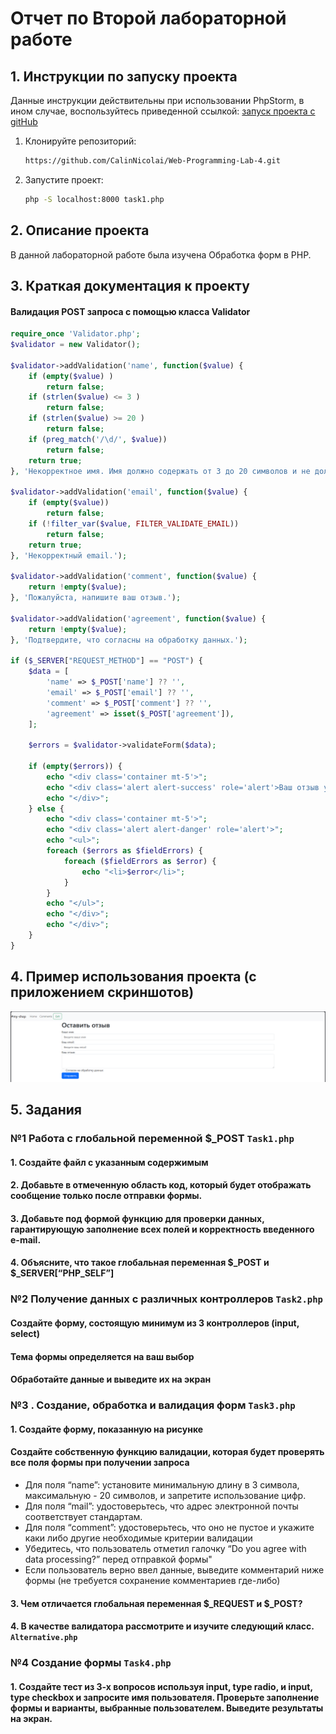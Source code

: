 # Отчет по Второй лабораторной работе

## 1. Инструкции по запуску проекта

Данные инструкции действительны при использовании PhpStorm, в ином случае, воспользуйтесь приведенной ссылкой:
[запуск проекта с gitHub](https://www.youtube.com/watch?v=6N6JFynR0gM)

1. Клонируйте репозиторий:
   ```bash
   https://github.com/CalinNicolai/Web-Programming-Lab-4.git
2. Запустите проект:
   <!-- Если у вас есть веб-сервер (например, Apache или Nginx), настройте его так, чтобы корневой каталог указывал на
   каталог вашего проекта.  
   Если у вас нет веб-сервера, вы можете использовать встроенный сервер PHP для тестирования: -->
   ```bash 
   php -S localhost:8000 task1.php

## 2. Описание проекта

В данной лабораторной работе была изучена Обработка форм в PHP.

## 3. Краткая документация к проекту

#### Валидация POST запроса с помощью класса Validator

```PHP
require_once 'Validator.php';
$validator = new Validator();

$validator->addValidation('name', function($value) {
    if (empty($value) )
        return false;
    if (strlen($value) <= 3 )
        return false;
    if (strlen($value) >= 20 )
        return false;
    if (preg_match('/\d/', $value))
        return false;
    return true;
}, 'Некорректное имя. Имя должно содержать от 3 до 20 символов и не должно содержать цифр.');

$validator->addValidation('email', function($value) {
    if (empty($value))
        return false;
    if (!filter_var($value, FILTER_VALIDATE_EMAIL))
        return false;
    return true;
}, 'Некорректный email.');

$validator->addValidation('comment', function($value) {
    return !empty($value);
}, 'Пожалуйста, напишите ваш отзыв.');

$validator->addValidation('agreement', function($value) {
    return !empty($value);
}, 'Подтвердите, что согласны на обработку данных.');

if ($_SERVER["REQUEST_METHOD"] == "POST") {
    $data = [
        'name' => $_POST['name'] ?? '',
        'email' => $_POST['email'] ?? '',
        'comment' => $_POST['comment'] ?? '',
        'agreement' => isset($_POST['agreement']),
    ];

    $errors = $validator->validateForm($data);

    if (empty($errors)) {
        echo "<div class='container mt-5'>";
        echo "<div class='alert alert-success' role='alert'>Ваш отзыв успешно отправлен!</div>";
        echo "</div>";
    } else {
        echo "<div class='container mt-5'>";
        echo "<div class='alert alert-danger' role='alert'>";
        echo "<ul>";
        foreach ($errors as $fieldErrors) {
            foreach ($fieldErrors as $error) {
                echo "<li>$error</li>";
            }
        }
        echo "</ul>";
        echo "</div>";
        echo "</div>";
    }
}

```

## 4. Пример использования проекта (с приложением скриншотов)

![Пример работы программы](/images/1.png)

## 5. Задания

### №1 Работа с глобальной переменной $_POST `Task1.php`

#### 1. Создайте файл с указанным содержимым

#### 2. Добавьте в отмеченную область код, который будет отображать сообщение только после отправки формы.

#### 3. Добавьте под формой функцию для проверки данных, гарантирующую заполнение всех полей и корректность введенного e-mail.

#### 4. Объясните, что такое глобальная переменная $_POST и $_SERVER[“PHP_SELF”]

### №2 Получение данных с различных контроллеров `Task2.php`

#### Создайте форму, состоящую минимум из 3 контроллеров (input, select)

#### Тема формы определяется на ваш выбор

#### Обработайте данные и выведите их на экран

### №3 . Создание, обработка и валидация форм `Task3.php`

#### 1. Создайте форму, показанную на рисунке

#### Cоздайте собственную функцию валидации, которая будет проверять все поля формы при получении запроса

- Для поля “name”: установите минимальную длину в 3 символа, максимальную - 20 символов, и запретите использование цифр.
- Для поля “mail”: удостоверьтесь, что адрес электронной почты соответствует стандартам.
- Для поля “comment”: удостоверьтесь, что оно не пустое и укажите каки либо другие необходимые критерии валидации
- Убедитесь, что пользователь отметил галочку “Do you agree with data processing?” перед отправкой формы"
- Если пользователь верно ввел данные, выведите комментарий ниже формы (не требуется сохранение комментариев где-либо)

#### 3. Чем отличается глобальная переменная $_REQUEST и $_POST?

#### 4. В качестве валидатора рассмотрите и изучите следующий класс. `Alternative.php`

### №4 Создание формы `Task4.php`

#### 1. Создайте тест из 3-х вопросов используя input, type radio, и input, type checkbox и запросите имя пользователя. Проверьте заполнение формы и варианты, выбранные пользователем. Выведите результаты на экран.

